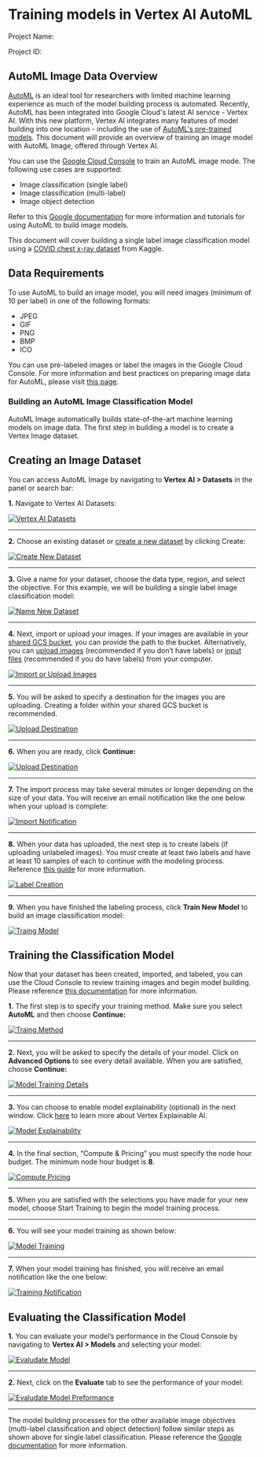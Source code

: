 # Training models in Vertex AI AutoML

Project Name: <walkthrough-project-name/>

Project ID: <walkthrough-project-id/>

## AutoML Image Data Overview

[AutoML](https://cloud.google.com/vertex-ai/docs/beginner/beginners-guide) is an ideal tool for researchers with limited machine learning experience as much of the model building process is automated. Recently, AutoML has been integrated into Google Cloud's latest AI service - Vertex AI. With this new platform, Vertex AI integrates many features of model building into one location - including the use of [AutoML's pre-trained models](https://cloud.google.com/vertex-ai/docs/training-overview). This document will provide an overview of training an image model with AutoML Image, offered through Vertex AI.

You can use the [Google Cloud Console](https://console.cloud.google.com) to train an AutoML image mode. The following use cases are supported:

- Image classification (single label)
- Image classification (multi-label)
- Image object detection

Refer to this [Google documentation](https://cloud.google.com/vertex-ai/docs/tutorials/image-recognition-automl/training) for more information and tutorials for using AutoML to build image models.

This document will cover building a single label image classification model using a [COVID chest x-ray dataset](https://www.kaggle.com/datasets/pranavraikokte/covid19-image-dataset) from Kaggle.

## Data Requirements

To use AutoML to build an image model, you will need images (minimum of 10 per label) in one of the following formats:

- JPEG
- GIF
- PNG
- BMP
- ICO

You can use pre-labeled images or label the images in the Google Cloud Console. For more information and best practices on preparing image data for AutoML, please visit [this page](https://cloud.google.com/vertex-ai/docs/training-overview#image_data).

### Building an AutoML Image Classification Model

AutoML Image automatically builds state-of-the-art machine learning models on image data. The first step in building a model is to create a Vertex Image dataset.

## Creating an Image Dataset

You can access AutoML Image by navigating to **Vertex AI > Datasets** in the panel or search bar:

**1.** Navigate to Vertex AI Datasets:

[![Vertex AI Datasets](https://storage.googleapis.com/test.mkwalter.com/vertex-automl/automl-image1.png "Vertex AI Datasets")](https://storage.googleapis.com/test.mkwalter.com/vertex-automl/automl-image1.png "Vertex AI Datasets")

---
**2.** Choose an existing dataset or [create a new dataset](https://cloud.google.com/vertex-ai/docs/training-overview) by clicking <walkthrough-spotlight-pointer spotlightId="dataset-list-create-dataset-button">Create</walkthrough-spotlight-pointer>:



[![Create New Dataset](https://storage.googleapis.com/test.mkwalter.com/vertex-automl/automl-image2.png "Create New Dataset")](https://storage.googleapis.com/test.mkwalter.com/vertex-automl/automl-image2.png "Create New Dataset")

---
**3.** Give a name for your dataset, choose the data type, region, and select the objective. For this example, we will be building a single label image classification model:

[![Name New Dataset](https://storage.googleapis.com/test.mkwalter.com/vertex-automl/automl-image3.png "Name New Dataset")](https://storage.googleapis.com/test.mkwalter.com/vertex-automl/automl-image3.png "Name New Dataset")

---
**4.** Next, import or upload your images. If your images are available in your [shared GCS bucket](https://cloud.google.com/vertex-ai/docs/training-overview#select-an-import-file-from-cloud-storage), you can provide the path to the bucket. Alternatively, you can [upload images](https://cloud.google.com/vertex-ai/docs/training-overview#upload-data-from-your-computer) (recommended if you don’t have labels) or [input files](https://cloud.google.com/vertex-ai/docs/training-overview#upload-an-import-file-from-your-computer) (recommended if you do have labels) from your computer.

[![Import or Upload Images](https://storage.googleapis.com/test.mkwalter.com/vertex-automl/automl-image4.png "Import or Upload Images")](https://storage.googleapis.com/test.mkwalter.com/vertex-automl/automl-image4.png "Import or Upload Images")

---
**5.** You will be asked to specify a destination for the images you are uploading. Creating a folder within your shared GCS bucket is recommended.

[![Upload Destination](https://storage.googleapis.com/test.mkwalter.com/vertex-automl/automl-image5.png "Upload Destination")](https://storage.googleapis.com/test.mkwalter.com/vertex-automl/automl-image5.png "Upload Destination")

---
**6.** When you are ready, click **Continue:**

[![Upload Destination](https://storage.googleapis.com/test.mkwalter.com/vertex-automl/automl-image6.png "Upload Destination")](https://storage.googleapis.com/test.mkwalter.com/vertex-automl/automl-image6.png "Upload Destination")

---
**7.**  The import process may take several minutes or longer depending on the size of your data. You will receive an email notification like the one below when your upload is complete:

[![Import Notification](https://storage.googleapis.com/test.mkwalter.com/vertex-automl/automl-image7.png "Import Notification")](https://storage.googleapis.com/test.mkwalter.com/vertex-automl/automl-image7.png "Import Notification")

---
**8.** When your data has uploaded, the next step is to create labels (if uploading unlabeled images). You must create at least two labels and have at least 10 samples of each to continue with the modeling process. Reference [this guide](https://cloud.google.com/vertex-ai/docs/datasets/label-using-console) for more information.

[![Label Creation](https://storage.googleapis.com/test.mkwalter.com/vertex-automl/automl-image8.png "Label Creation")](https://storage.googleapis.com/test.mkwalter.com/vertex-automl/automl-image8.png "Label Creation")

---
**9.** When you have finished the labeling process, click **Train New Model** to build an image classification model:

[![Traing Model](https://storage.googleapis.com/test.mkwalter.com/vertex-automl/automl-image9.png "Traing Model")](https://storage.googleapis.com/test.mkwalter.com/vertex-automl/automl-image9.png "Traing Model")


## Training the Classification Model

Now that your dataset has been created, imported, and labeled, you can use the Cloud Console to review training images and begin model building. Please reference [this documentation](https://cloud.google.com/vertex-ai/docs/tutorials/image-recognition-automl/training) for more information.

**1.** The first step is to specify your training method. Make sure you select **AutoML** and then choose **Continue:**

[![Traing Method](https://storage.googleapis.com/test.mkwalter.com/vertex-automl/training-image1.png "Traing Method")](https://storage.googleapis.com/test.mkwalter.com/vertex-automl/training-image1.png "Traing Method")

---
**2.** Next, you will be asked to specify the details of your model. Click on **Advanced Options** to see every detail available. When you are satisfied, choose **Continue:**

[![Model Training Details](https://storage.googleapis.com/test.mkwalter.com/vertex-automl/training-image2.png "Model Training Details")](https://storage.googleapis.com/test.mkwalter.com/vertex-automl/training-image2.png "Model Training Details")

---
**3.** You can choose to enable model explainability (optional) in the next window. Click [here](https://cloud.google.com/vertex-ai/docs/explainable-ai/overview?_ga=2.230388308.-973502620.1605036207) to learn more about Vertex Explainable AI.

[![Model Explainability](https://storage.googleapis.com/test.mkwalter.com/vertex-automl/training-image3.png "Model Explainability")](https://storage.googleapis.com/test.mkwalter.com/vertex-automl/training-image3.png "Model Explainability")

---
**4.** In the final section, “Compute & Pricing” you must specify the node hour budget. The minimum node hour budget is **8**.

[![Compute Pricing](https://storage.googleapis.com/test.mkwalter.com/vertex-automl/training-image4.png "Compute Pricing")](https://storage.googleapis.com/test.mkwalter.com/vertex-automl/training-image4.png "Compute Pricing")

---
**5.** When you are satisfied with the selections you have made for your new model, choose Start Training to begin the model training process.

---
**6.** You will see your model training as shown below:

[![Model Training](https://storage.googleapis.com/test.mkwalter.com/vertex-automl/training-image6.png "Model Training")](https://storage.googleapis.com/test.mkwalter.com/vertex-automl/training-image6.png "Model Training")

---
**7.** When your model training has finished, you will receive an email notification like the one below:

[![Training Notification](https://storage.googleapis.com/test.mkwalter.com/vertex-automl/training-image7.png "Training Notification")](https://storage.googleapis.com/test.mkwalter.com/vertex-automl/training-image7.png "Training Notification")

## Evaluating the Classification Model

**1.** You can evaluate your model’s performance in the Cloud Console by navigating to **Vertex AI > Models** and selecting your model:

[![Evaludate Model](https://storage.googleapis.com/test.mkwalter.com/vertex-automl/evaluate-image1.png "Evaludate Model")](https://storage.googleapis.com/test.mkwalter.com/vertex-automl/evaluate-image1.png "Evaludate Model")

---
**2.** Next, click on the **Evaluate** tab to see the performance of your model:

[![Evaludate Model Preformance](https://storage.googleapis.com/test.mkwalter.com/vertex-automl/evaluate-image2.png "Evaludate Model Preformance")](https://storage.googleapis.com/test.mkwalter.com/vertex-automl/evaluate-image2.png "Evaludate Model Preformance")

---
The model building processes for the other available image objectives (multi-label classification and object detection) follow similar steps as shown above for single label classification. Please reference the [Google documentation](https://cloud.google.com/vertex-ai/docs/training-overview#image_data) for more information.
